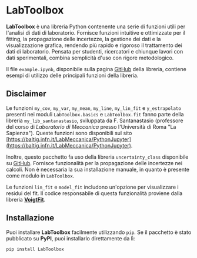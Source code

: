 # LabToolbox

**LabToolbox** è una libreria Python contenente una serie di funzioni utili per l'analisi di dati di laboratorio. Fornisce funzioni intuitive e ottimizzate per il fitting, la propagazione delle incertezze, la gestione dei dati e la visualizzazione grafica, rendendo più rapido e rigoroso il trattamento dei dati di laboratorio. Pensata per studenti, ricercatori e chiunque lavori con dati sperimentali, combina semplicità d'uso con rigore metodologico.

Il file `example.ipynb`, disponibile sulla pagina [GitHub](https://github.com/giusesorrentino/LabToolbox) della libreria, contiene esempi di utilizzo delle principali funzioni della libreria.

## Disclaimer

Le funzioni `my_cov`, `my_var`, `my_mean`, `my_line`, `my_lin_fit` e `y_estrapolato` presenti nei moduli `LabToolbox.basics` e `LabToolbox.fit` fanno parte della libreria `my_lib_santanastasio`, sviluppata da F. Santanastasio (professore del corso di *Laboratorio di Meccanica* presso l'Università di Roma "La Sapienza"). Queste funzioni sono disponibili sul sito [https://baltig.infn.it/LabMeccanica/PythonJupyter](https://baltig.infn.it/LabMeccanica/PythonJupyter).

Inoltre, questo pacchetto fa uso della libreria `uncertainty_class` disponibile su [GitHub](https://github.com/yiorgoskost/Uncertainty-Propagation/tree/master). Fornisce funzionalità per la propagazione delle incertezze nei calcoli. Non è necessaria la sua installazione manuale, in quanto è presente come modulo in `LabToolbox`.

Le funzioni `lin_fit` e `model_fit` includono un'opzione per visualizzare i residui del fit. Il codice responsabile di questa funzionalità proviene dalla libreria [**VoigtFit**](https://github.com/jkrogager/VoigtFit).

## Installazione

Puoi installare **LabToolbox** facilmente utilizzando `pip`. Se il pacchetto è stato pubblicato su **PyPI**, puoi installarlo direttamente da lì:

```bash
pip install LabToolbox